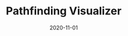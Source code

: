 ---
title: "Pathfinding Visualizer"
excerpt: "A tool for visualizing numerous pathfinding algorithms."
header:
  teaser: "/assets/images/project-5-teaser.png"
date: 2020-11-01
technologies: C++, SFML
collection: projects
ongoing: true
---